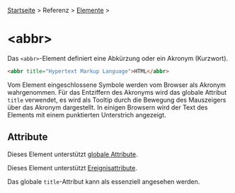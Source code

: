 [Startseite](../../../../) > Referenz > [Elemente](../Elemente_Alphabetisch.md) >

# \<abbr>

Das `<abbr>`-Element definiert eine Abkürzung oder ein Akronym (Kurzwort).

```html
<abbr title="Hypertext Markup Language">HTML</abbr>
```

Vom Element eingeschlossene Symbole werden vom Browser als Akronym wahrgenommen. Für das Entziffern des Akronyms wird das globale Attribut `title` verwendet, es wird als Tooltip durch die Bewegung des Mauszeigers über das Akronym dargestellt. In einigen Browsern wird der Text des Elements mit einem punktierten Unterstrich angezeigt.

## Attribute

Dieses Element unterstützt [globale Attribute](../Elemente_Alphabetisch.md).

Dieses Element unterstützt [Ereignisattribute](../Ereignisattribute.md).

Das globale `title`-Attribut kann als es­sen­zi­ell angesehen werden.
